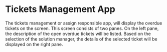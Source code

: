 # Tickets Management App

The tickets management or assign responsible app, will display the overdue tickets on the screen. This screen consists of two panes. On the left pane, the description of the open overdue tickets will be listed. Based on the selection of the solution manager, the details of the selected ticket will be displayed on the right pane.